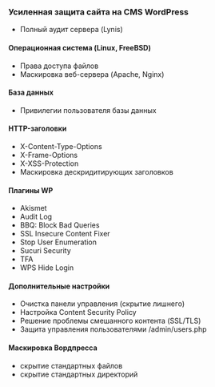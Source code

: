 ### Усиленная защита сайта на CMS WordPress
- Полный аудит сервера (Lynis)
#### Операционная система (Linux, FreeBSD)
- Права доступа файлов
- Маскировка веб-сервера (Apache, Nginx)
#### База данных
- Привилегии пользователя базы данных
#### HTTP-заголовки
- X-Content-Type-Options
- X-Frame-Options
- X-XSS-Protection
- Маскировка дескридитирующих заголовков
#### Плагины WP
- Akismet
- Audit Log
- BBQ: Block Bad Queries
- SSL Insecure Content Fixer
- Stop User Enumeration
- Sucuri Security
- TFA
- WPS Hide Login
#### Дополнительные настройки
- Очистка панели управления (скрытие лишнего)
- Настройка Content Security Policy
- Решение проблемы смешанного контента (SSL/TLS)
- Защита управления пользователями /admin/users.php
#### Маскировка Вордпресса
- скрытие стандартных файлов
- скрытие стандартных директорий
